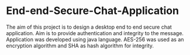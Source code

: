 # End-end-Secure-Chat-Application

The aim of this project is to design a desktop end to end secure chat application. Aim is to
provide authentication and integrity to the message. Application was developed using
java language. AES-256 was used as an encryption algorithm and SHA as hash algorithm
for integrity.
